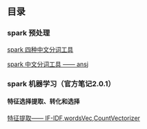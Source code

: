 ## 目录
### spark 预处理

[spark 四种中文分词工具](https://github.com/yueyuanyang/spark/blob/master/ML/Pre/part1.md)

[spark 中文分词工具 —— ansj](https://github.com/yueyuanyang/spark/blob/master/ML/Pre/part2.md)

### spark 机器学习（官方笔记2.0.1）

#### 特征选择提取、转化和选择

[特征提取—— IF-IDF,wordsVec,CountVectorizer]()
